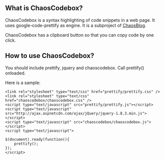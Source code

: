 What is ChaosCodebox?
---
ChaosCodebox is a syntax highlighting of code snippets in a web page. It uses google-code-prettify as engine. It is a subproject of [ChaosBlog](https://github.com/chaopeng/chaosblog). 

ChaosCodebox has a clipboard button so that you can copy code by one click.

How to use ChaosCodebox?
---
You should include prettify, jquery and chaoscodebox. Call prettify() onloaded. 

Here is a sample:

	<link rel="stylesheet" type="text/css" href="prettify/prettify.css" />
	<link rel="stylesheet" type="text/css" href="chaoscodebox/chaoscodebox.css" />
	<script type="text/javascript" src="prettify/prettify.js"></script>
	<script type="text/javascript" src="http://ajax.aspnetcdn.com/ajax/jQuery/jquery-1.8.3.min.js"></script>
	<script type="text/javascript" src="chaoscodebox/chaoscodebox.js"></script>
	<script type="text/javascript">

	$(document).ready(function(){
		prettify();
	});
	</script>

